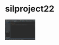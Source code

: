 # silproject22

<img src = "https://github.com/rladp127/silproject22/blob/master/intellij%20%E1%84%89%E1%85%B5%E1%86%AF%E1%84%92%E1%85%A2%E1%86%BC%20%E1%84%92%E1%85%AA%E1%84%86%E1%85%A7%E1%86%AB.png?raw=true" width = 100>
